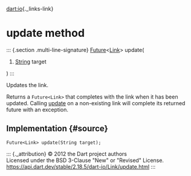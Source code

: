 [dart:io](../../dart-io/dart-io-library){._links-link}

update method
=============

::: {.section .multi-line-signature}
[Future](../../dart-async/future-class)\<[Link](../link-class)\> update(

1.  [String](../../dart-core/string-class) target

)
:::

Updates the link.

Returns a `Future<Link>` that completes with the link when it has been
updated. Calling [update](update) on a non-existing link will complete
its returned future with an exception.

Implementation {#source}
--------------

``` {.language-dart data-language="dart"}
Future<Link> update(String target);
```

::: {._attribution}
© 2012 the Dart project authors\
Licensed under the BSD 3-Clause \"New\" or \"Revised\" License.\
<https://api.dart.dev/stable/2.18.5/dart-io/Link/update.html>
:::
